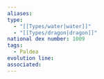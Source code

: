 ```yaml
---
aliases: 
type:
  - "[[Types/water|water]]"
  - "[[Types/dragon|dragon]]"
national dex number: 1009
tags:
  - Paldea
evolution line: 
associated:
---
```


